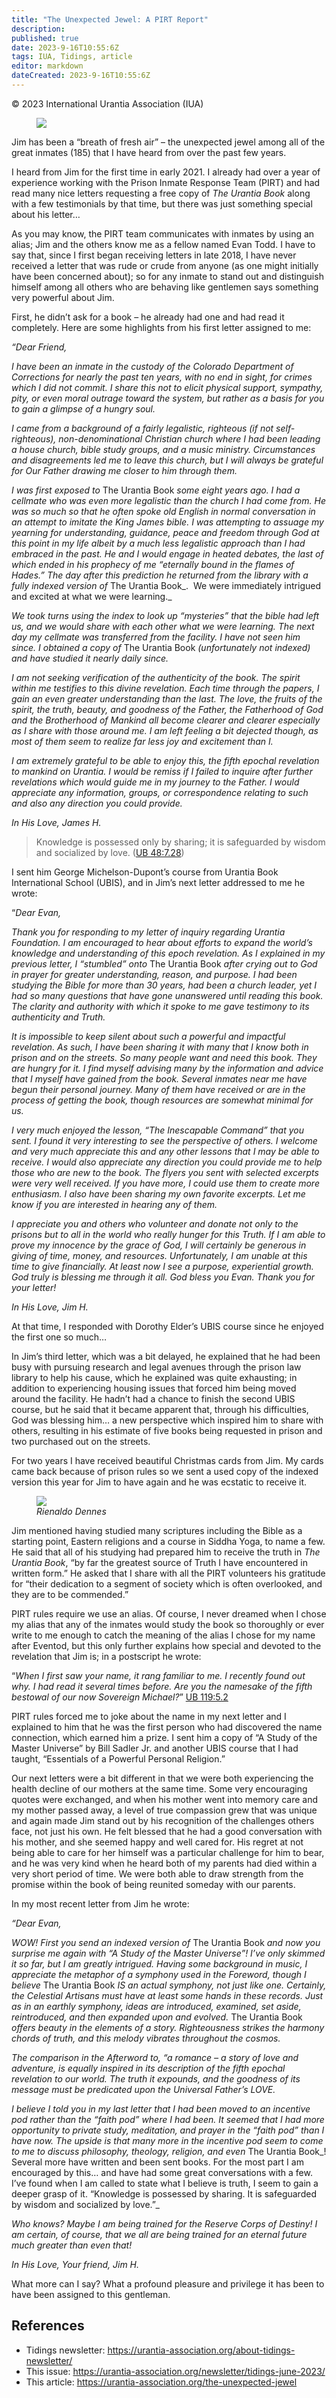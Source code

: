 ```yaml
---
title: "The Unexpected Jewel: A PIRT Report"
description: 
published: true
date: 2023-9-16T10:55:6Z
tags: IUA, Tidings, article
editor: markdown
dateCreated: 2023-9-16T10:55:6Z
---
```


<p class="v-card v-sheet theme--light gray lighten-3 px-2">© 2023 International Urantia Association (IUA)</p>

<figure id="Figure_1" class="image urantiapedia">
<img src="../../../image/article/IUA_Tidings/PIRT-LOGO-TIDINGS-HEADER.jpg">
</figure>

Jim has been a “breath of fresh air” – the unexpected jewel among all of the great inmates (185) that I have heard from over the past few years.

I heard from Jim for the first time in early 2021. I already had over a year of experience working with the Prison Inmate Response Team (PIRT) and had read many nice letters requesting a free copy of _The Urantia Book_ along with a few testimonials by that time, but there was just something special about his letter…

As you may know, the PIRT team communicates with inmates by using an alias; Jim and the others know me as a fellow named Evan Todd. I have to say that, since I first began receiving letters in late 2018, I have never received a letter that was rude or crude from anyone (as one might initially have been concerned about); so for any inmate to stand out and distinguish himself among all others who are behaving like gentlemen says something very powerful about Jim.

First, he didn’t ask for a book – he already had one and had read it completely. Here are some highlights from his first letter assigned to me:

_“Dear Friend,_

_I have been an inmate in the custody of the Colorado Department of Corrections for nearly the past ten years, with no end in sight, for crimes which I did not commit. I share this not to elicit physical support, sympathy, pity, or even moral outrage toward the system, but rather as a basis for you to gain a glimpse of a hungry soul._

_I came from a background of a fairly legalistic, righteous (if not self-righteous), non-denominational Christian church where I had been leading a house church, bible study groups, and a music ministry. Circumstances and disagreements led me to leave this church, but I will always be grateful for Our Father drawing me closer to him through them._

_I was first exposed to_ The Urantia Book _some eight years ago. I had a cellmate who was even more legalistic than the church I had come from. He was so much so that he often spoke old English in normal conversation in an attempt to imitate the King James bible. I was attempting to assuage my yearning for understanding, guidance, peace and freedom through God at this point in my life albeit by a much less legalistic approach than I had embraced in the past. He and I would engage in heated debates, the last of which ended in his prophecy of me “eternally bound in the flames of Hades.” The day after this prediction he returned from the library with a fully indexed version of_ The Urantia Book_.  We were immediately intrigued and excited at what we were learning._ 

_We took turns using the index to look up “mysteries” that the bible had left us, and we would share with each other what we were learning. The next day my cellmate was transferred from the facility. I have not seen him since. I obtained a copy of_ The Urantia Book _(unfortunately not indexed) and have studied it nearly daily since._

_I am not seeking verification of the authenticity of the book. The spirit within me testifies to this divine revelation. Each time through the papers, I gain an even greater understanding than the last. The love, the fruits of the spirit, the truth, beauty, and goodness of the Father, the Fatherhood of God and the Brotherhood of Mankind all become clearer and clearer especially as I share with those around me. I am left feeling a bit dejected though, as most of them seem to realize far less joy and excitement than I._

_I am extremely grateful to be able to enjoy this, the fifth epochal revelation to mankind on Urantia. I would be remiss if I failed to inquire after further revelations which would guide me in my journey to the Father. I would appreciate any information, groups, or correspondence relating to such and also any direction you could provide._

_In His Love, James H._

> Knowledge is possessed only by sharing; it is safeguarded by wisdom and socialized by love. ([UB 48:7.28](/en/The_Urantia_Book/48#p7_28))

I sent him George Michelson-Dupont’s course from Urantia Book International School (UBIS), and in Jim’s next letter addressed to me he wrote:

“_Dear Evan,_

_Thank you for responding to my letter of inquiry regarding Urantia Foundation. I am encouraged to hear about efforts to expand the world’s knowledge and understanding of this epoch revelation. As I explained in my previous letter, I “stumbled” onto_ The Urantia Book _after crying out to God in prayer for greater understanding, reason, and purpose. I had been studying the Bible for more than 30 years, had been a church leader, yet I had so many questions that have gone unanswered until reading this book. The clarity and authority with which it spoke to me gave testimony to its authenticity and Truth._

_It is impossible to keep silent about such a powerful and impactful revelation. As such, I have been sharing it with many that I know both in prison and on the streets. So many people want and need this book. They are hungry for it. I find myself advising many by the information and advice that I myself have gained from the book. Several inmates near me have begun their personal journey. Many of them have received or are in the process of getting the book, though resources are somewhat minimal for us._

_I very much enjoyed the lesson, “The Inescapable Command” that you sent. I found it very interesting to see the perspective of others. I welcome and very much appreciate this and any other lessons that I may be able to receive. I would also appreciate any direction you could provide me to help those who are new to the book. The flyers you sent with selected excerpts were very well received. If you have more, I could use them to create more enthusiasm. I also have been sharing my own favorite excerpts. Let me know if you are interested in hearing any of them._

_I appreciate you and others who volunteer and donate not only to the prisons but to all in the world who really hunger for this Truth. If I am able to prove my innocence by the grace of God, I will certainly be generous in giving of time, money, and resources. Unfortunately, I am unable at this time to give financially. At least now I see a purpose, experiential growth. God truly is blessing me through it all. God bless you Evan. Thank you for your letter!_

_In His Love, Jim H._

At that time, I responded with Dorothy Elder’s UBIS course since he enjoyed the first one so much…

In Jim’s third letter, which was a bit delayed, he explained that he had been busy with pursuing research and legal avenues through the prison law library to help his cause, which he explained was quite exhausting; in addition to experiencing housing issues that forced him being moved around the facility. He hadn’t had a chance to finish the second UBIS course, but he said that it became apparent that, through his difficulties, God was blessing him… a new perspective which inspired him to share with others, resulting in his estimate of five books being requested in prison and two purchased out on the streets.

For two years I have received beautiful Christmas cards from Jim. My cards came back because of prison rules so we sent a used copy of the indexed version this year for Jim to have again and he was ecstatic to receive it.

<figure id="Figure_2" class="image urantiapedia image-style-align-right">
<img src="../../../image/article/IUA_Tidings/RD-Spiritual-journey-300x223.jpg">
<figcaption><em>Rienaldo Dennes</em></figcaption>
</figure>

Jim mentioned having studied many scriptures including the Bible as a starting point, Eastern religions and a course in Siddha Yoga, to name a few. He said that all of his studying had prepared him to receive the truth in _The Urantia Book_, “by far the greatest source of Truth I have encountered in written form.” He asked that I share with all the PIRT volunteers his gratitude for “their dedication to a segment of society which is often overlooked, and they are to be commended.”

PIRT rules require we use an alias. Of course, I never dreamed when I chose my alias that any of the inmates would study the book so thoroughly or ever write to me enough to catch the meaning of the alias I chose for my name after Eventod, but this only further explains how special and devoted to the revelation that Jim is; in a postscript he wrote:

“_When I first saw your name, it rang familiar to me. I recently found out why. I had read it several times before. Are you the namesake of the fifth bestowal of our now Sovereign Michael?_” [UB 119:5.2](/en/The_Urantia_Book/119#p5_2)

PIRT rules forced me to joke about the name in my next letter and I explained to him that he was the first person who had discovered the name connection, which earned him a prize. I sent him a copy of “A Study of the Master Universe” by Bill Sadler Jr. and another UBIS course that I had taught, “Essentials of a Powerful Personal Religion.”

Our next letters were a bit different in that we were both experiencing the health decline of our mothers at the same time. Some very encouraging quotes were exchanged, and when his mother went into memory care and my mother passed away, a level of true compassion grew that was unique and again made Jim stand out by his recognition of the challenges others face, not just his own. He felt blessed that he had a good conversation with his mother, and she seemed happy and well cared for. His regret at not being able to care for her himself was a particular challenge for him to bear, and he was very kind when he heard both of my parents had died within a very short period of time. We were both able to draw strength from the promise within the book of being reunited someday with our parents.

In my most recent letter from Jim he wrote:

_“Dear Evan,_

_WOW! First you send an indexed version of_ The Urantia Book _and now you surprise me again with “A Study of the Master Universe”! I’ve only skimmed it so far, but I am greatly intrigued. Having some background in music, I appreciate the metaphor of a symphony used in the Foreword, though I believe_ The Urantia Book _IS an actual symphony, not just like one. Certainly, the Celestial Artisans must have at least some hands in these records. Just as in an earthly symphony, ideas are introduced, examined, set aside, reintroduced, and then expanded upon and evolved._ The Urantia Book _offers beauty in the elements of a story. Righteousness strikes the harmony chords of truth, and this melody vibrates throughout the cosmos._

_The comparison in the Afterword to, “a romance – a story of love and adventure, is equally inspired in its description of the fifth epochal revelation to our world. The truth it expounds, and the goodness of its message must be predicated upon the Universal Father’s LOVE._

_I believe I told you in my last letter that I had been moved to an incentive pod rather than the “faith pod” where I had been. It seemed that I had more opportunity to private study, meditation, and prayer in the “faith pod” than I have now. The upside is that many more in the incentive pod seem to come to me to discuss philosophy, theology, religion, and even_ The Urantia Book_! Several more have written and been sent books. For the most part I am encouraged by this… and have had some great conversations with a few. I’ve found when I am called to state what I believe is truth, I seem to gain a deeper grasp of it. “Knowledge is possessed by sharing. It is safeguarded by wisdom and socialized by love.”_

_Who knows? Maybe I am being trained for the Reserve Corps of Destiny! I am certain, of course, that we all are being trained for an eternal future much greater than even that!_

_In His Love, Your friend, Jim H._

What more can I say? What a profound pleasure and privilege it has been to have been assigned to this gentleman.

## References

- Tidings newsletter: https://urantia-association.org/about-tidings-newsletter/
- This issue: https://urantia-association.org/newsletter/tidings-june-2023/
- This article: https://urantia-association.org/the-unexpected-jewel